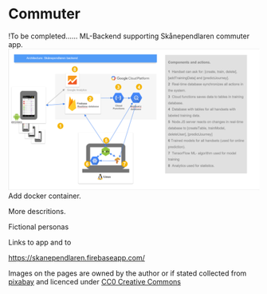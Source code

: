 # Commuter
!To be completed......
ML-Backend supporting Skånependlaren commuter app.
![Backend](https://github.com/k3larra/commuter/blob/master/images/backend_skanependlaren.png "Little image")
Add docker container.

More descritions.

Fictional personas

Links to app and to 

https://skanependlaren.firebaseapp.com/

Images on the pages are owned by the author or if stated collected from [pixabay](https://pixabay.com) and licenced under [CC0 Creative Commons]( https://creativecommons.org/publicdomain/zero/1.0/deed.en)


